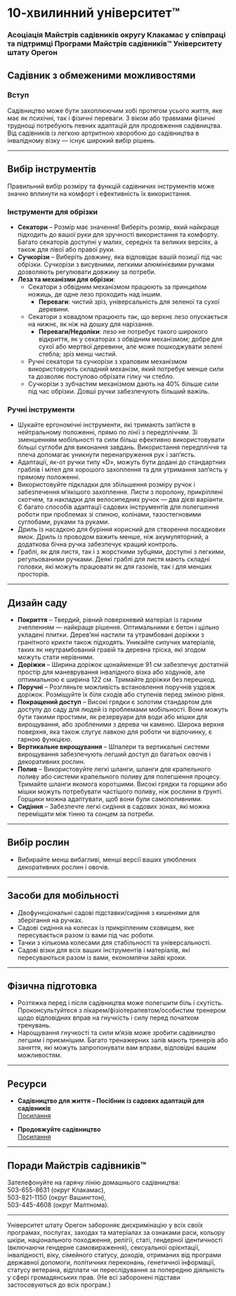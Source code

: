 # 10-хвилинний університет™

### Асоціація Майстрів садівників округу Клакамас у співпраці та підтримці Програми Майстрів садівників™ Університету штату Орегон

## Садівник з обмеженими можливостями

### Вступ

Садівництво може бути захоплюючим хобі протягом усього життя, яке має як психічні, так і фізичні переваги. З віком або травмами фізичні труднощі потребують певних адаптацій для продовження садівництва. Від садівників із легкою артритною хворобою до садівництва в інвалідному візку — існує широкий вибір рішень.

---

## Вибір інструментів

Правильний вибір розміру та функцій садівничих інструментів може значно вплинути на комфорт і ефективність їх використання.

### Інструменти для обрізки

- **Секатори** – Розмір має значення! Виберіть розмір, який найкраще підходить до вашої руки для зручності використання та комфорту. Багато секаторів доступні у малих, середніх та великих версіях, а також для лівої або правої руки.
- **Сучкорізи** – Виберіть довжину, яка відповідає вашій позиції під час обрізки. Сучкорізи з висувними, легкими алюмінієвими ручками дозволяють регулювати довжину за потреби.
- **Леза та механізми для обрізки**:  
  - Секатори з обвідним механізмом працюють за принципом ножиць, де одне лезо проходить над іншим.  
    - **Переваги**: чистий зріз, універсальність для зеленої та сухої деревини.  
  - Секатори з ковадлом працюють так, що верхнє лезо опускається на нижнє, як ніж на дошку для нарізання.  
    - **Переваги/Недоліки**: лезо не потребує такого широкого відкриття, як у секаторах з обвідним механізмом; добре для сухої або мертвої деревини, але може пошкоджувати зелені стебла; зріз менш чистий.  
  - Ручні секатори та сучкорізи з храповим механізмом використовують складний механізм, який потребує менше сили та дозволяє поступово обрізати гілку чи стебло.  
  - Сучкорізи з зубчастим механізмом дають на 40% більше сили під час обрізки. Довші ручки забезпечують більший важіль.

### Ручні інструменти

- Шукайте ергономічні інструменти, які тримають зап’ястя в нейтральному положенні, прямо по лінії з передпліччям. Зі зменшенням мобільності та сили більш ефективно використовувати більші суглоби для виконання завдань. Використання передпліччя та плеча допомагає уникнути перенапруження рук і зап’ясть.
- Адаптації, як-от ручки типу «D», можуть бути додані до стандартних граблів і мітел для хорошого захоплення та для утримання зап’ясть у прямому положенні.
- Використовуйте підкладки для збільшення розміру ручок і забезпечення м’якішого захоплення. Листи з поролону, прикріплені скотчем, та накладки для велосипедних ручок — два дієві варіанти. Є багато способів адаптації садових інструментів для полегшення роботи при проблемах зі спиною, колінами, тазостегновими суглобами, руками та руками.
- Дриль із насадкою для буріння корисний для створення посадкових ямок. Дриль із проводом важить менше, ніж акумуляторний, а додаткова бічна ручка забезпечує кращий контроль.
- Граблі, як для листя, так і з жорсткими зубцями, доступні з легкими, регульованими ручками. Деякі граблі для листя мають складні головки, які можуть працювати як для газонів, так і для менших просторів.

---

## Дизайн саду

- **Покриття** – Твердий, рівний поверхневий матеріал із гарним зчепленням — найкраще рішення. Оптимальними є бетон і щільно укладені плитки. Дерев’яні настили та утрамбовані доріжки з гранітного крихти також підходять. Уникайте сипучих матеріалів, таких як неутрамбований гравій та деревна тріска, які згодом можуть стати нерівними.
- **Доріжки** – Ширина доріжок щонайменше 91 см забезпечує достатній простір для маневрування інвалідного візка або ходунків, але оптимальною є ширина 122 см. Тримайте доріжки без перешкод.
- **Поручні** – Розгляньте можливість встановлення поручнів уздовж доріжок. Розміщуйте їх біля сходів або ступенів перед зміною рівня.
- **Покращений доступ** – Високі грядки є золотим стандартом для доступу до саду для людей із проблемами мобільності. Вони можуть бути такими простими, як резервуари для води або мішки для вирощування, або зробленими з дерева чи каменю. Широка верхня поверхня, яка також слугує лавкою для роботи чи відпочинку, є гарною функцією.
- **Вертикальне вирощування** – Шпалери та вертикальні системи вирощування забезпечують легший доступ до багатьох овочів і декоративних рослин.
- **Полив** – Використовуйте легкі шланги, шланги для крапельного поливу або системи крапельного поливу для полегшення процесу. Тримайте шланги якомога коротшими. Високі грядки та горщики або мішки можуть потребувати частішого поливу, ніж рослини в ґрунті. Горщики можна адаптувати, щоб вони були самополивними.
- **Сидіння** – Забезпечте легкі сидіння в садових зонах, які можна переміщати між тінню та сонцем за потреби.

---

## Вибір рослин

- Вибирайте менш вибагливі, менші версії ваших улюблених декоративних рослин і овочів.

---

## Засоби для мобільності

- Двофункціональні садові підставки/сидіння з кишенями для зберігання на ручках.
- Садові сидіння на колесах із прикріпленим сховищем, яке пересувається разом із вами під час роботи.
- Тачки з кількома колесами для стабільності та універсальності.
- Садові візки для всіх ваших інструментів і матеріалів, які пересуваються разом із вами, економлячи зайві кроки.

---

## Фізична підготовка

- Розтяжка перед і після садівництва може полегшити біль і скутість. Проконсультуйтеся з лікарем/фізіотерапевтом/особистим тренером щодо відповідних вправ на гнучкість і силу перед початком тренувань.
- Нарощування гнучкості та сили м’язів може зробити садівництво легшим і приємнішим. Багато тренажерних залів мають тренерів або заняття, які можуть запропонувати вам вправи, відповідні вашим можливостям.

---

## Ресурси

- **Садівництво для життя – Посібник із садових адаптацій для садівників**  
  [Посилання](https://s3.wp.wsu.edu/uploads/sites/2079/2015/12/GFL-booklet-complete.pdf)

- **Продовжуйте садівництво**  
  [Посилання](https://www.carryongardening.org.uk/top-tips-for-disabled-gardeners.aspx)

---

## Поради Майстрів садівників™

Зателефонуйте на гарячу лінію домашнього садівництва:  
503-655-8631 (округ Клакамас),  
503-821-1150 (округ Вашингтон),  
503-445-4608 (округ Малтнома).

---

Університет штату Орегон забороняє дискримінацію у всіх своїх програмах, послугах, заходах та матеріалах за ознаками раси, кольору шкіри, національного походження, релігії, статі, гендерної ідентичності (включаючи гендерне самовираження), сексуальної орієнтації, інвалідності, віку, сімейного статусу, доходів, отриманих від програми державної допомоги, політичних переконань, генетичної інформації, статусу ветерана, відплати чи переслідування за попередню діяльність у сфері громадянських прав. (Не всі заборонені підстави застосовуються до всіх програм.)